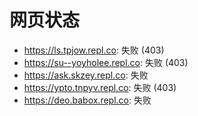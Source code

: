 # 网页状态
- https://ls.tpjow.repl.co: 失败 (403)
- https://su--yoyholee.repl.co: 失败 (403)
- https://ask.skzey.repl.co: 失败
- https://ypto.tnpyv.repl.co: 失败 (403)
- https://deo.babox.repl.co: 失败
